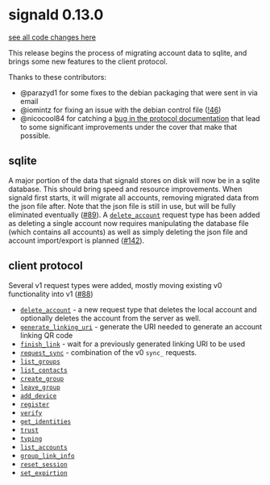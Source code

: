 # signald 0.13.0

[see all code changes here](https://gitlab.com/signald/signald/-/compare/0.12.0...0.13.0)

This release begins the process of migrating account data to sqlite, and brings some new features to the client protocol.

Thanks to these contributors:
* @parazyd1 for some fixes to the debian packaging that were sent in via email
* @iomintz for fixing an issue with the debian control file ([!46](https://gitlab.com/signald/signald/-/merge_requests/46))
* @nicocool84 for catching a [bug in the protocol documentation](https://gitlab.com/signald/signald/-/commit/577f6d0f076466fe6006fea2e99c53519531830b) that lead to some
significant improvements under the cover that make that possible.

## sqlite
A major portion of the data that signald stores on disk will now be in a sqlite database. This should bring speed
and resource improvements. When signald first starts, it will migrate all accounts, removing migrated data from the json
file after. Note that the json file is still in use, but will be fully eliminated eventually
([#89](https://gitlab.com/signald/signald/-/issues/89)). A
[`delete_account`](https://signald.org/protocol/actions/v1/delete_account/) request type has been added as deleting a
single account now requires manipulating the database file (which contains all accounts) as well as simply deleting the
json file and account import/export is planned ([#142](https://gitlab.com/signald/signald/-/issues/142)).

## client protocol

Several v1 request types were added, mostly moving existing v0 functionality into v1 ([#88](https://gitlab.com/signald/signald/-/issues/88))

* [`delete_account`](https://signald.org/protocol/actions/v1/delete_account/) - a new request type that deletes the
local account and optionally deletes the account from the server as well.
* [`generate_linking_uri`](https://signald.org/protocol/actions/v1/generate_linking_uri/) - generate the URI needed to generate an account linking QR code
* [`finish_link`](https://signald.org/protocol/actions/v1/finish_link/) - wait for a previously generated linking URI to be used
* [`request_sync`](https://signald.org/protocol/actions/v1/request_sync/) - combination of the v0 `sync_` requests.
* [`list_groups`](https://signald.org/protocol/actions/v1/list_groups/)
* [`list_contacts`](https://signald.org/protocol/actions/v1/list_contacts/)
* [`create_group`](https://signald.org/protocol/actions/v1/create_group/)
* [`leave_group`](https://signald.org/protocol/actions/v1/leave_group/)
* [`add_device`](https://signald.org/protocol/actions/v1/add_device/)
* [`register`](https://signald.org/protocol/actions/v1/register/)
* [`verify`](https://signald.org/protocol/actions/v1/verify/)
* [`get_identities`](https://signald.org/protocol/actions/v1/get_identities/)
* [`trust`](https://signald.org/protocol/actions/v1/trust/)
* [`typing`](https://signald.org/protocol/actions/v1/typing/)
* [`list_accounts`](https://signald.org/protocol/actions/v1/list_accounts/)
* [`group_link_info`](https://signald.org/protocol/actions/v1/group_link_info/)
* [`reset_session`](https://signald.org/protocol/actions/v1/reset_session/)
* [`set_expirtion`](https://signald.org/protocol/actions/v1/set_expirtion/)